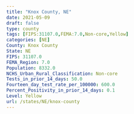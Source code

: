 ```yaml
---
title: "Knox County, NE"
date: 2021-05-09
draft: false
type: county
tags: [FIPS:31107.0,FEMA:7.0,Non-core,Yellow]
categories: [NE]
County: Knox County
State: NE
FIPS: 31107.0
FEMA_Region: 7.0
Population: 8332.0
NCHS_Urban_Rural_Classification: Non-core
Tests_in_prior_14_days: 50.0
Fourteen_day_test_rate_per_100000: 600.0
Percent_Positivity_in_prior_14_days: 0.1
Level: Yellow
url: /states/NE/knox-county
---
```



